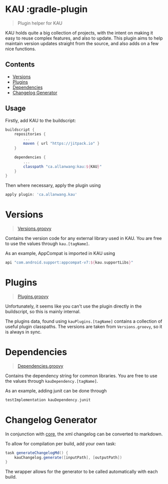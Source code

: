 # KAU :gradle-plugin

> Plugin helper for KAU

KAU holds quite a big collection of projects, with the intent on making it easy to reuse complex features, and also to update.
This plugin aims to help maintain version updates straight from the source, and also adds on a few nice functions.

## Contents
* [Versions](#versions)
* [Plugins](#plugins)
* [Dependencies](#dependencies)
* [Changelog Generator](#changelog-generator)

## Usage

Firstly, add KAU to the buildscript:

```gradle
buildscript {
    repositories {
        ...
        maven { url "https://jitpack.io" }
    }

    dependencies {
        ...
        classpath "ca.allanwang:kau:${KAU}"
    }
}
```

Then where necessary, apply the plugin using

```gradle
apply plugin: 'ca.allanwang.kau'
```

# Versions

> [Versions.groovy](./buildSrc/src/main/groovy/ca/allanwang/kau/Versions.groovy)

Contains the version code for any external library used in KAU.
You are free to use the values through `kau.[tagName]`.

As an example, AppCompat is imported in KAU using

```gradle
api "com.android.support:appcompat-v7:${kau.supportLibs}"
```

# Plugins

> [Plugins.groovy](./buildSrc/src/main/groovy/ca/allanwang/kau/Plugins.groovy)

Unfortunately, it seems like you can't use the plugin directly in the buildscript, so this is mainly internal.

The plugins data, found using `kauPlugins.[tagName]` contains a collection of useful plugin classpaths.
The versions are taken from `Versions.groovy`, so it is always in sync.

# Dependencies

> [Dependencies.groovy](./buildSrc/src/main/groovy/ca/allanwang/kau/Dependencies.groovy)

Contains the dependency string for common libraries.
You are free to use the values through `kauDependency.[tagName]`.

As an example, adding junit can be done through

```gradle
testImplementation kauDependency.junit
```

# Changelog Generator

In conjunction with [core](./core#changelog-xml), 
the xml changelog can be converted to markdown.

To allow for compilation per build, add your own task:

```gradle
task generateChangelogMd() {
    kauChangelog.generate([inputPath], [outputPath])
}
```

The wrapper allows for the generator to be called automatically with each build.



